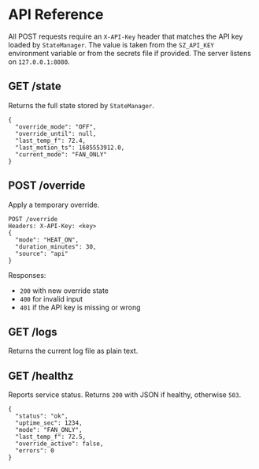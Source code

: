 # API Reference

All POST requests require an `X-API-Key` header that matches the API key loaded
by `StateManager`. The value is taken from the `SZ_API_KEY` environment variable
or from the secrets file if provided. The server listens on `127.0.0.1:8080`.

## GET /state

Returns the full state stored by `StateManager`.

```
{
  "override_mode": "OFF",
  "override_until": null,
  "last_temp_f": 72.4,
  "last_motion_ts": 1685553912.0,
  "current_mode": "FAN_ONLY"
}
```

## POST /override

Apply a temporary override.

```
POST /override
Headers: X-API-Key: <key>
{
  "mode": "HEAT_ON",
  "duration_minutes": 30,
  "source": "api"
}
```

Responses:
- `200` with new override state
- `400` for invalid input
- `401` if the API key is missing or wrong

## GET /logs

Returns the current log file as plain text.

## GET /healthz

Reports service status. Returns `200` with JSON if healthy, otherwise `503`.

```
{
  "status": "ok",
  "uptime_sec": 1234,
  "mode": "FAN_ONLY",
  "last_temp_f": 72.5,
  "override_active": false,
  "errors": 0
}
```
